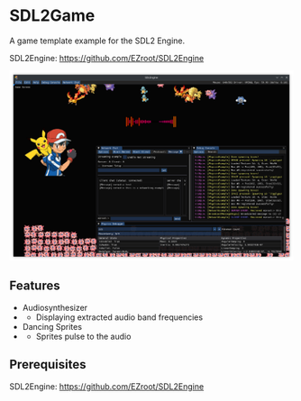 # SDL2Game
A game template example for the SDL2 Engine.

SDL2Engine: https://github.com/EZroot/SDL2Engine

![SDL Game Screenshot](screenshottys/latest0115.png)

## Features

- Audiosynthesizer 
- - Displaying extracted audio band frequencies
- Dancing Sprites
- - Sprites pulse to the audio

## Prerequisites

SDL2Engine: https://github.com/EZroot/SDL2Engine